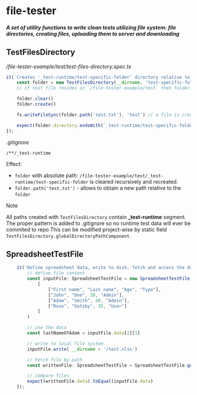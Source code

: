 # file-tester
##### A set of utility functions to write clean tests utilizing file system: file directories, creating files, uploading them to server and downloading

## TestFilesDirectory

_/file-tester-example/test/test-files-directory.spec.ts_
```typescript
it(`Creates '_test-runtime/test-specific-folder' directory relative to __dirname`, async () => {
    const folder = new TestFilesDirectory(__dirname, 'test-specific-folder')
    // if test file resides in `/file-tester-example/test` then folder.directory contains an absolute path: /file-tester-example/test/_test-runtime/test-specific-folder

    folder.clear()
    folder.create()

    fs.writeFileSync(folder.path('test.txt'), 'test') // a file is created at: /file-tester-example/test/_test-runtime/test-specific-folder/test.txt

    expect(folder.directory.endsWith(`_test-runtime/test-specific-folder`)).toBe(true)
});
```

_.gitignore_
```.gitignore
/**/_test-runtime
```

Effect:
- `folder` with absolute path: `/file-tester-example/test/_test-runtime/test-specific-folder` is cleared recursively and recreated.
- `folder.path('test.txt')` - allows to obtain a new path relative to the `folder`

> [!NOTE]
> All paths created with `TestFilesDirectory` contain **_test-runtime** segment. The proper pattern is added to .gitignore so no runtime test data will ever be commited to repo
This can be modified project-wise by static field `TestFilesDirectory.globalDirectoryPathComponent`.



## SpreadsheetTestFile

```typescript
    it('Define spreadsheet data, write to disk, fetch and access the data', async () => {
        // define file content
        const inputFile: SpreadsheetTestFile = new SpreadsheetTestFile(
            [
                ["First name", "Last name", "Age", "Type"],
                ["John", "Doe", 30, "Admin"],
                ["Adam", "Smith", 40, "Admin"],
                ["Rose", "Gatsby", 35, "User"]
            ]
        )

        // use the data
        const lastNameOfAdam = inputFile.data[2][1]

        // write to local file system
        inputFile.write( __dirname + '/test.xlsx')

        // Fetch file by path
        const writtenFile: SpreadsheetTestFile = SpreadsheetTestFile.get(__dirname + '/test.xlsx')

        // compare files
        expect(writtenFile.data).toEqual(inputFile.data)
    });
```
  

